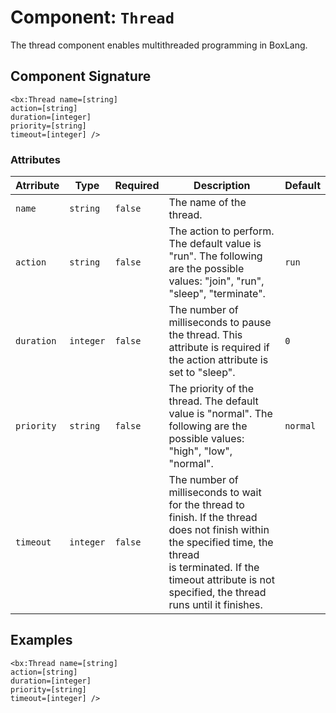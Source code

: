 [comment]: # (Note: This documentation is generated dynamically in the build process.  To modify the contents, change the javadoc on the _invoke method of the Component class)
# Component: `Thread`

The thread component enables multithreaded programming in BoxLang.

## Component Signature
```
<bx:Thread name=[string]
action=[string]
duration=[integer]
priority=[string]
timeout=[integer] />
```
### Attributes

| Atrribute | Type | Required | Description | Default |
|----------|------|----------|-------------|---------|
| `name` | `string` | `false` | The name of the thread. |  |
| `action` | `string` | `false` | The action to perform. The default value is "run". The following are the possible values: "join", "run", "sleep", "terminate". | `run` |
| `duration` | `integer` | `false` | The number of milliseconds to pause the thread. This attribute is required if the action attribute is set to "sleep". | `0` |
| `priority` | `string` | `false` | The priority of the thread. The default value is "normal". The following are the possible values: "high", "low", "normal". | `normal` |
| `timeout` | `integer` | `false` | The number of milliseconds to wait for the thread to finish. If the thread does not finish within the specified time, the thread<br>                    is terminated. If the timeout attribute is not specified, the thread runs until it finishes. |  |

## Examples

```
<bx:Thread name=[string]
action=[string]
duration=[integer]
priority=[string]
timeout=[integer] />
```
